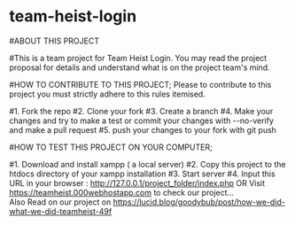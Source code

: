 # team-heist-login

#ABOUT THIS PROJECT

#This is a team project for Team Heist Login. You may read the project proposal for details and understand what is on the project team's mind.

#HOW TO CONTRIBUTE TO THIS PROJECT;
Please to contribute to this project you must strictly adhere to this rules itemised.

#1. Fork the repo 
#2. Clone your fork
#3. Create a branch
#4. Make your changes and try to make a test or commit your changes with --no-verify and make a pull request
#5. push your changes to your fork with git push

#HOW TO TEST THIS PROJECT ON YOUR COMPUTER;

#1. Download and install xampp ( a local server)
#2. Copy this project to the htdocs directory of your xampp installation
#3. Start server
#4. Input this URL in your browser : http://127.0.0.1/project_folder/index.php  OR  Visit https://teamheist.000webhostapp.com to check our project... <br  />
Also Read on our project on https://lucid.blog/goodybub/post/how-we-did-what-we-did-teamheist-49f
